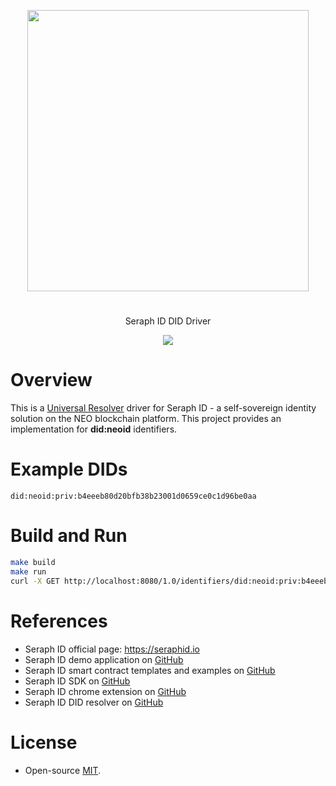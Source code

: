 

<p align="center">
<img
    src="https://www.seraphid.io/assets/img/logo-dark.png"
    width="450px">
</p>
<h1></h1>
<p align="center">
  Seraph ID DID Driver
</p>

<p align="center">
  <a href="https://github.com/swisscom-blockchain/seraph-id-sdk/blob/master/LICENSE">
    <img src="https://img.shields.io/badge/license-MIT-blue.svg?color=green">
  </a>
</p>

# Overview

This is a [Universal Resolver](https://github.com/swisscom-blockchain/universal-resolver) driver for Seraph ID - a self-sovereign identity
solution on the NEO blockchain platform. This project provides an implementation for **did:neoid** identifiers.

# Example DIDs

```
did:neoid:priv:b4eeeb80d20bfb38b23001d0659ce0c1d96be0aa
```

# Build and Run

```sh
make build
make run
curl -X GET http://localhost:8080/1.0/identifiers/did:neoid:priv:b4eeeb80d20bfb38b23001d0659ce0c1d96be0aa
```

# References
- Seraph ID official page: https://seraphid.io
- Seraph ID demo application on
  [GitHub](https://github.com/swisscom-blockchain/seraph-id-demo)
- Seraph ID smart contract templates and examples on [GitHub](https://github.com/swisscom-blockchain/seraph-id-smart-contracts)
- Seraph ID SDK on
  [GitHub](https://github.com/swisscom-blockchain/seraph-id-sdk)
- Seraph ID chrome extension on [GitHub](https://github.com/swisscom-blockchain/seraph-id-chrome-extension)
- Seraph ID DID resolver on
  [GitHub](https://github.com/swisscom-blockchain/seraph-id-did-driver)



# License

- Open-source [MIT](https://github.com/swisscom-blockchain/seraph-id-did-driver/blob/master/LICENSE).
